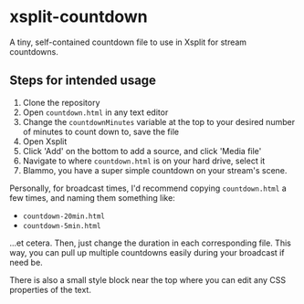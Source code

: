 # xsplit-countdown
A tiny, self-contained countdown file to use in Xsplit for stream countdowns.

## Steps for intended usage
1. Clone the repository
2. Open `countdown.html` in any text editor
3. Change the `countdownMinutes` variable at the top to your desired number of minutes to count down to, save the file
4. Open Xsplit
5. Click 'Add' on the bottom to add a source, and click 'Media file'
6. Navigate to where `countdown.html` is on your hard drive, select it
7. Blammo, you have a super simple countdown on your stream's scene.

Personally, for broadcast times, I'd recommend copying `countdown.html` a few times, and naming them something like:
* `countdown-20min.html`
* `countdown-5min.html`

...et cetera.  Then, just change the duration in each corresponding file.  This way, you can pull up multiple countdowns easily during your broadcast if need be.

There is also a small style block near the top where you can edit any CSS properties of the text.